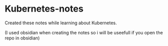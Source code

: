 # Kubernetes-notes

Created these notes while learning about Kubernetes. 


(I used obsidian when creating the notes so i will be useefull if you open the repo in obsidian)

